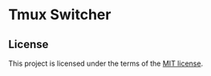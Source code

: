 # Tmux Switcher

## License

This project is licensed under the terms of the [MIT license](LICENSE).
